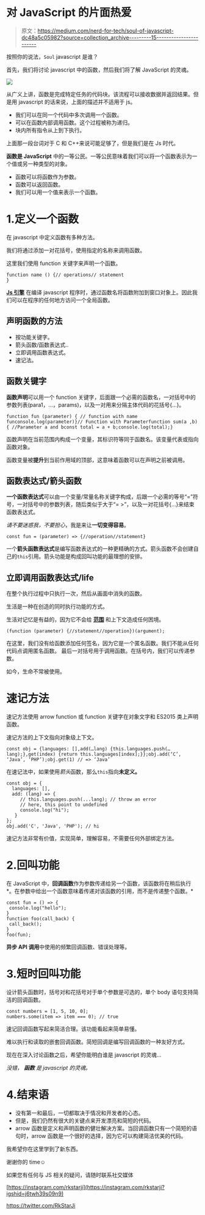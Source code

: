 # 对 JavaScript 的片面热爱

> 原文：<https://medium.com/nerd-for-tech/soul-of-javascript-dc48a5c05982?source=collection_archive---------15----------------------->

按照你的说法，`Soul` javascript 是谁？

首先，我们将讨论 javascript 中的函数，然后我们将了解 JavaScript 的灵魂。

![](img/15871358258fef9ebddf9ea648875826.png)

从广义上讲，函数是完成特定任务的代码块。该流程可以接收数据并返回结果。但是用 javascript 的话来说，上面的描述并不适用于 js。

*   我们可以在同一个代码中多次调用一个函数。
*   可以在函数内部调用函数。这个过程被称为递归。
*   块内所有指令从上到下执行。

上面那一段台词对于 C 和 C++来说可能足够了，但是我们是在 Js 时代。

**函数是 JavaScript** 中的一等公民。一等公民意味着我们可以将一个函数表示为一个值或另一种类型的对象。

*   函数可以将函数作为参数。
*   函数可以返回函数。
*   我们可以用一个值来表示一个函数。

# 1.定义一个函数

在 javascript 中定义函数有多种方法。

我们将通过添加一对花括号，使用指定的名称来调用函数。

这里我们使用 function 关键字来声明一个函数。

```
function name () {// operations// statement
}
```

[**Js 引擎**](/nerd-for-tech/crucial-facts-about-javascript-engine-7b264c17f36d) 在编译 javascript 程序时，通过函数名将函数附加到窗口对象上。因此我们可以在程序的任何地方访问一个全局函数。

## 声明函数的方法

*   按功能关键字。
*   箭头函数/函数表达式..
*   立即调用函数表达式。
*   速记法。

## 函数关键字

**函数声明**可以用一个 function 关键字，后面跟一个必需的函数名，一对括号中的参数列表(para1，…，params)，以及一对用来分隔主体代码的花括号{…}。

```
function fun (parameter) { // function with name funconsole.log(parameter)}// Function with Parameterfunction sum(a ,b) { //Parameter a and bconst total = a + b;console.log(total);}
```

函数声明在当前范围内构成一个变量，其标识符等同于函数名。该变量代表或指向函数对象。

函数变量被**提升**到当前作用域的顶部，这意味着函数可以在声明之前被调用。

## 函数表达式/箭头函数

**一个函数表达式**可以由一个变量/常量名称关键字构成，后跟一个必需的等号“=”符号，一对括号中的参数列表，随后类似于大于“= >”，以及一对花括号{…}来结束函数表达式。

*请不要迷惑我，不要担心*，我是来让**一切变得容易**。

```
const fun = (parameter) => {//operation//statement}
```

一个**箭头函数表达式**是编写函数表达式的一种更精确的方式。箭头函数不会创建自己的`this`引用。箭头功能是构成回叫功能的最理想的安排。

## 立即调用函数表达式/life

在整个执行过程中只执行一次，然后从画面中消失的函数。

生活是一种在创造的同时执行功能的方式。

生活对记忆是有益的，因为它不会给 [**范围**](/nerd-for-tech/understand-scopes-and-scope-chain-in-javascript-12ee91161abb) 和上下文造成任何困境。

```
(function (parameter) {//statement//operation})(argument);
```

在这里，我们没有给函数添加任何签名，因为它是一个匿名函数。我们不能从任何代码点调用匿名函数。
最后一对括号用于调用函数。在括号内，我们可以传递参数。

如今，生命不常被使用。

# 速记方法

速记方法使用 arrow function 或 function 关键字在对象文字和 ES2015 类上声明函数。

速记方法的上下文指向对象级上下文。

```
const obj = {languages: [],add(…lang) {this.languages.push(…lang);},get(index) {return this.languages[index];}};obj.add(‘C’, ‘Java’, ‘PHP’);obj.get(1) // => ‘Java’
```

在速记法中，如果使用*箭头*函数，那么`this`指向**未定义。**

```
const obj = {
  languages: [],
  add: (lang) => {
     // this.languages.push(...lang); // throw an error 
     // here, this point to undefined
     console.log("hi");
   }
};
obj.add('C', 'Java', 'PHP'); // hi
```

速记方法非常有价值，实现简单，理解容易，不需要任何外部绑定方法。

# 2.回叫功能

在 JavaScript 中，**回调函数**作为参数传递给另一个函数，该函数将在稍后执行*。在参数中给出一个函数意味着传递对该函数的引用，而不是传递整个函数。*

```
const fun = () => {
 console.log("hello");
}
function foo(call_back) {
 call_back();
}
foo(fun);
```

**异步 API 调用**中使用的频繁回调函数、错误处理等。

# 3.短时回叫功能

设计箭头函数时，括号对和花括号对于单个参数是可选的，单个 body 语句支持简洁的回调函数。

```
const numbers = [1, 5, 10, 0];
numbers.some(item => item === 0); // true
```

速记回调函数写起来简洁合理。该功能看起来简单易懂。

难以执行和读取的嵌套回调函数。简短回调是编写回调函数的一种友好方式。

现在在深入讨论函数之后，希望你能明白谁是 javascript 的灵魂…

*没错，* ***函数*** *是 javascript 的灵魂。*

# 4.结束语

*   没有第一和最后，一切都取决于情况和开发者的心态。
*   但是，我们仍然有很大的关键点来开发漂亮和简短的代码。
*   arrow 函数是定义和声明函数的健壮解决方案。当回调函数只有一个简短的语句时，arrow 函数是一个很好的选择，因为它可以构建简洁优美的代码。

我希望你在这里学到了新东西。

谢谢你的 time☺️

如果您有任何与 JS 相关的疑问，请随时联系社交媒体

[https://instagram.com/rkstarji](https://instagram.com/rkstarji?igshid=j6twh39s09n9)

https://twitter.com/RkStarJi